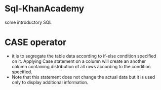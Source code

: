 # Sql-KhanAcademy
some introductory SQL

# CASE operator
* it is to segregate the table data according to if-else condition specified on it. Applying Case statement on a column will create an another column containing distribution of all rows according to the condition specified.
* Note that this statement does not change the actual data but it is used only to display additional information.
